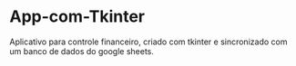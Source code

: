 # App-com-Tkinter
Aplicativo para controle financeiro, criado com tkinter e sincronizado com um banco de dados do google sheets.
